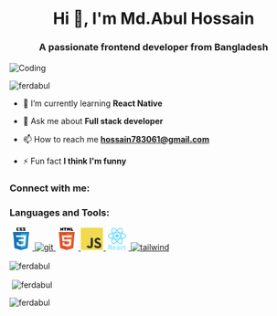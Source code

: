 <!--
![MasterHead](https://1.bp.blogspot.com/-7A4WynwLsMw/XbBpCXG8fHI/AAAAAAAAMt4/uOa1bpLskYgrwGbllhSu2SDj_Mig8SXJQCLcBGAsYHQ/s1600/2000_600px.gif)
-->
<h1 align="center">Hi 👋, I'm Md.Abul Hossain</h1>
<h3 align="center">A passionate frontend developer from Bangladesh</h3>
<img align="center" alt="Coding" width="400" src="https://camo.githubusercontent.com/2366b34bb903c09617990fb5fff4622f3e941349e846ddb7e73df872a9d21233/68747470733a2f2f63646e2e6472696262626c652e636f6d2f75736572732f3733303730332f73637265656e73686f74732f363538313234332f6176656e746f2e676966">
<p align="left"> <img src="https://komarev.com/ghpvc/?username=ferdabul&label=Profile%20views&color=0e75b6&style=flat" alt="ferdabul" /> </p>

<p align="left"> 
 <!--<a href="https://github.com/ryo-ma/github-profile-trophy">
 <img src="https://github-profile-trophy.vercel.app/?username=ferdabul" alt="ferdabul" /></a> -->
 </p>
<!-- x-->

- 🌱 I’m currently learning **React Native**

- 💬 Ask me about **Full stack developer**

- 📫 How to reach me **hossain783061@gmail.com**

- ⚡ Fun fact **I think I'm funny**

<h3 align="left">Connect with me:</h3>
<p align="left">
</p>

<h3 align="left">Languages and Tools:</h3>
<p align="left"> <a href="https://www.w3schools.com/css/" target="_blank" rel="noreferrer"> <img src="https://raw.githubusercontent.com/devicons/devicon/master/icons/css3/css3-original-wordmark.svg" alt="css3" width="40" height="40"/> </a> <a href="https://git-scm.com/" target="_blank" rel="noreferrer"> <img src="https://www.vectorlogo.zone/logos/git-scm/git-scm-icon.svg" alt="git" width="40" height="40"/> </a> <a href="https://www.w3.org/html/" target="_blank" rel="noreferrer"> <img src="https://raw.githubusercontent.com/devicons/devicon/master/icons/html5/html5-original-wordmark.svg" alt="html5" width="40" height="40"/> </a> <a href="https://developer.mozilla.org/en-US/docs/Web/JavaScript" target="_blank" rel="noreferrer"> <img src="https://raw.githubusercontent.com/devicons/devicon/master/icons/javascript/javascript-original.svg" alt="javascript" width="40" height="40"/> </a> <a href="https://reactjs.org/" target="_blank" rel="noreferrer"> <img src="https://raw.githubusercontent.com/devicons/devicon/master/icons/react/react-original-wordmark.svg" alt="react" width="40" height="40"/> </a> <a href="https://tailwindcss.com/" target="_blank" rel="noreferrer"> <img src="https://www.vectorlogo.zone/logos/tailwindcss/tailwindcss-icon.svg" alt="tailwind" width="40" height="40"/> </a> </p>

<p><img align="center" src="https://github-readme-stats.vercel.app/api/top-langs?username=ferdabul&show_icons=true&locale=en&layout=compact" alt="ferdabul" /></p>

<p>&nbsp;<img align="center" src="https://github-readme-stats.vercel.app/api?username=ferdabul&show_icons=true&locale=en" alt="ferdabul" /></p>

<p><img align="left" src="https://github-readme-streak-stats.herokuapp.com/?user=ferdabul&" alt="ferdabul" /></p>
